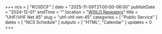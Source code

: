 +++
ncs = [ "KC0DCF" ]
date = "2025-11-09T21:00:00-06:00"
publishDate = "2024-12-01"
endTime = ""
location = "[W0ILO Repeaters](/radios/)"
title = "UHF/VHF Net 45"
slug = "uhf-vhf-net-45"
categories = [ "Public Service" ]
dates = [ "NCS Schedule" ]
outputs = [ "HTML", "Calendar" ]
updates = 0
+++
